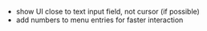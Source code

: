 * show UI close to text input field, not cursor (if possible)
* add numbers to menu entries for faster interaction
